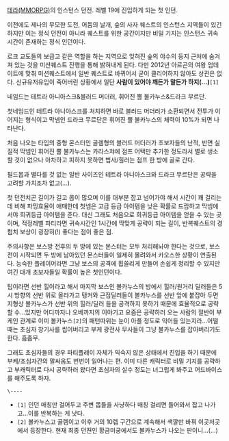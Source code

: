 [테라(MMORPG)](%ED%85%8C%EB%9D%BC%28MMORPG%29.md)의 인스턴스 던전. 레벨 19에 진입하게 되는 첫
인던.

이전에도 제나의 무모한 도전, 어둠의 날개, 숲의 사자 퀘스트의 인스턴스 지역들이 있긴 하지만 이는 정식 던전이 아니라 퀘스트를 위한
공간이지만 비밀 기지는 인스턴스 귀속시간이 존재하는 정식 인던이다.

로크 교도들의 보급고 같은 역할을 하는 지역으로 잊혀진 숲의 야수의 둥지 근처에 숨겨져 있는 것을 미션퀘스트 진행을 통해 밝혀내게 된다.
다만 2012년 아르곤의 여왕 업데이트에 맞춰 미션퀘스트에서 일반 퀘스트로 바뀌어서 굳이 클리어하지 않아도 상관은 없다. 신규유저유입이
죽어버린 상황에서 일단 **사람이 있어야 깨든가 말든가 하지(...)**`[1]`

네임드는 테트라 아니아스크&블러드 머더러, 휘어진 뿔 불카누스&드라크 무르단.

첫네임드인 테트라 아니아스크를 처치하면 바로 블러드 머더러가 소환되면서 전투가 이어지는 형식이고 막넴인 드라크 무르단은 휘어진 뿔 불카누스의
체력이 10%가 되면 나타난다.

처음 나오는 타입의 중형 몬스터인 골렘형의 블러드 머더러가 초보자들의 난적, 반면 실질적 막넴인 휘어진 뿔 불카누스는 카라스챠에 점프 어택만
추가한 정도라서 별로 생소할 것이 없으나 아차하고 피하지 못하면 법사/힐러는 점프 한 방에 골로 간다.

필드몹과 별다를 것 없는 일반 사이즈인 테트라 아니아스크와 드라크 무르단은 공략을 고려할 가치조차 없고(...).

첫 던전치곤 길이가 길고 몹이 많으며 이를 대부분 잡고 넘어가야 해서 시간이 꽤 걸리는데 비해 파밍효율이 애매한데 첫넴은 고급 등급 아이템을
낮은 확률로 드랍하고 막넴에서야 희귀등급 아이템을 준다. 대신 그래도 처음으로 희귀등급 아이템을 얻을 수 있는 곳이며, 적정레벨 파티라면
귀속시간인 1시간에 딱맞게 공략이 되는 길이, 반복퀘스트의 경험치 보상이 굉장히(!) 좋다는 점이 좋은 점.

주의사항은 보스방 전후의 두 방에 있는 몬스터는 모두 처리해놔야 한다는 것으로, 보스전이 시작되면 두 방에 남아있던 몬스터들이 일제히
몰려와서 카오스한 상황이 연출된다. 능숙한 플레이어라면 그냥 보스의 공격에 휩쓸리게 만들어 손쉽게 정리할 수 있지만 여긴 대개 초보자들일
확률이 높은 첫인던이다.

팁이라면 선반 힐이라고 해서 마지막 보스인 볼카누스의 방에서 힐러/원거리 딜러들은 5시 방향의 선반 위로 올라가고 탱커와 근접딜러들이
볼카누스를 선반 앞에 붙잡아 두면 지형상 볼카누스가 선반 위의 힐러/딜러 들을 공격하지 못하기 때문에 효율적으로 공략할 수...있지만
어디까지나 오베까지의 이야기고 요즘은 공략하러 오는 사람의 절반이 부케인 관계로 이미 볼카누스`[2]`의 패턴따위는 눈이 아플 정도로 익어들
있는지라...어떨 때는 초심자 창기사를 씹어버리고 부케 광전사 무사들이 그냥 볼카누스를 잡아버리기도 한다. 흠좀무.

그래도 초심자들의 경우 파티플레이 자체가 익숙지 않은 상태에서 진입을 하기 때문에 부케/초심자간의 말싸움도 번번이 일어나는 편. 이미 다른
캐릭터로 비밀 기지를 공략하고 부캐릭터로 다시 공략하러 왔다면 초심자의 실수 정도는 너그럽게 봐주고 어드바이스를 해주도록 하자.

`\----`

  * `[1]` 인던 매칭만 걸어두고 주변 몹들을 사냥하다 매칭 걸리면 들어와서 잡고 나가고...이를 반복하는 게 낫다.
  * `[2]` 볼카누스고 골렘이고 이후 거의 10렙 구간으로 계속해서 색깔만 바꿔 이곳저곳에서 등장한다. 현재 최종 던젼인 황금미궁에서도 볼카누스가 나오는 판이니...(...)

